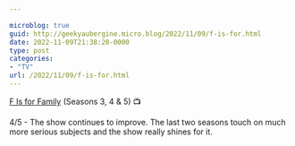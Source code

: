 ```yaml
---

microblog: true
guid: http://geekyaubergine.micro.blog/2022/11/09/f-is-for.html
date: 2022-11-09T21:38:20-0000
type: post
categories:
- "TV"
url: /2022/11/09/f-is-for.html
---
```

[F Is for Family](https://www.imdb.com/title/tt4326894/) (Seasons 3, 4 & 5) 📺

4/5 - The show continues to improve. The last two seasons touch on much more serious subjects and the show really shines for it.
